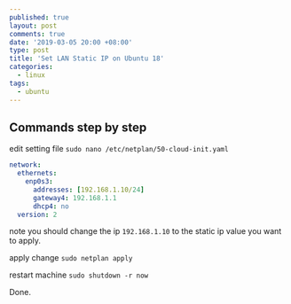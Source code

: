 ```yaml
---
published: true
layout: post
comments: true
date: '2019-03-05 20:00 +08:00'
type: post
title: 'Set LAN Static IP on Ubuntu 18'
categories:
  - linux
tags:
  - ubuntu
---
```


## Commands step by step

edit setting file
`sudo nano /etc/netplan/50-cloud-init.yaml`

```yaml
network:
  ethernets:
    enp0s3:
      addresses: [192.168.1.10/24]
      gateway4: 192.168.1.1
      dhcp4: no
  version: 2
```

note you should change the ip `192.168.1.10` to the static ip value you want to apply.

apply change
`sudo netplan apply`

restart machine
`sudo shutdown -r now`

Done.

